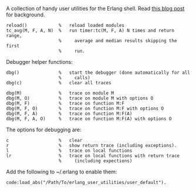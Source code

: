 A collection of handy user utilities for the Erlang shell. Read [this blog post](http://medevyoujane.com/blog/2010/1/3/erlang-quick-tip-the-user_default-module.html) for background.

    reload()            %   reload loaded modules
    tc_avg(M, F, A, N)  %   run timer:tc(M, F, A) N times and return range,
                        %     average and median results skipping the first
                        %     run.

Debugger helper functions:

    dbg()               %   start the debugger (done automatically for all
                        %     calls)
    dbg(c)              %   clear all traces

    dbg(M)              %   trace on module M
    dbg(M, O)           %   trace on module M with options O
    dbg(M, F)           %   trace on function M:F
    dbg(M, F, O)        %   trace on function M:F with options O
    dbg(M, F, A)        %   trace on function M:F(A)
    dbg(M, F, A, O)     %   trace on function M:F(A) with options O
    
The options for debugging are:

    c                   %   clear
    r                   %   show return trace (including exceptions).
    l                   %   trace on local functions
    lr                  %   trace on local functions with return trace 
                        %     (including expections)

Add the following to ~/.erlang to enable them:

    code:load_abs("/Path/To/erlang_user_utilities/user_default").

